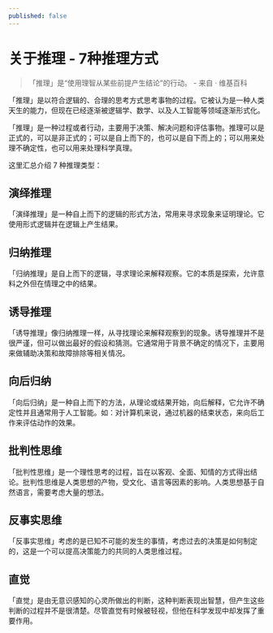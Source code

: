 ```yaml
---
published: false
---
```

# 关于推理 - 7种推理方式

> 「推理」是“使用理智从某些前提产生结论”的行动。    - 来自 · 维基百科

「推理」是以符合逻辑的、合理的思考方式思考事物的过程。它被认为是一种人类天生的能力，但现在已经逐渐被逻辑学、数学、以及人工智能等领域逐渐形式化。

「推理」是一种过程或者行动，主要用于决策、解决问题和评估事物。推理可以是正式的，可以是非正式的；可以是自上而下的，也可以是自下而上的；可以用来处理不确定性，也可以用来处理科学真理。

这里汇总介绍 7 种推理类型：

## 演绎推理

「演绎推理」是一种自上而下的逻辑的形式方法，常用来寻求现象来证明理论。它使用形式逻辑并在逻辑上产生结果。


## 归纳推理

「归纳推理」是自上而下的逻辑，寻求理论来解释观察。它的本质是探索，允许意料之外但在情理之中的结果。

## 诱导推理

「诱导推理」像归纳推理一样，从寻找理论来解释观察到的现象。诱导推理并不是很严谨，但可以做出最好的假设和猜测。它通常用于背景不确定的情况下，主要用来做辅助决策和故障排除等相关情况。

## 向后归纳

「向后归纳」是一种自上而下的方法，从理论或结果开始，向后解释，它允许不确定性并且通常用于人工智能。如：对计算机来说，通过机器的结束状态，来向后工作来评估动作的效果。

## 批判性思维

「批判性思维」是一个理性思考的过程，旨在以客观、全面、知情的方式得出结论。批判性思维是人类思想的产物，受文化、语言等因素的影响。人类思想基于自然语言，需要考虑大量的想法。

## 反事实思维

「反事实思维」考虑的是已知不可能的发生的事情，考虑过去的决策是如何制定的，这是一个可以提高决策能力的共同的人类思维过程。

## 直觉

「直觉」是由无意识感知的心灵所做出的判断，这种判断表现出智慧，但产生这些判断的过程并不是很清楚。尽管直觉有时候被轻视，但他在科学发现中却发挥了重要作用。


